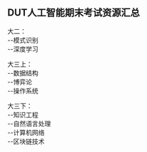 ## DUT人工智能期末考试资源汇总
大二：   
   --模式识别  
   --深度学习  

大三上：  
  --数据结构  
  --博弈论     
  --操作系统  

大三下：  
  --知识工程  
  --自然语言处理   
  --计算机网络   
  --区块链技术   
